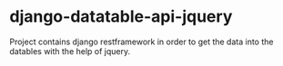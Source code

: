 # django-datatable-api-jquery
Project contains django restframework in order to get the data into the datables with the help of jquery.

